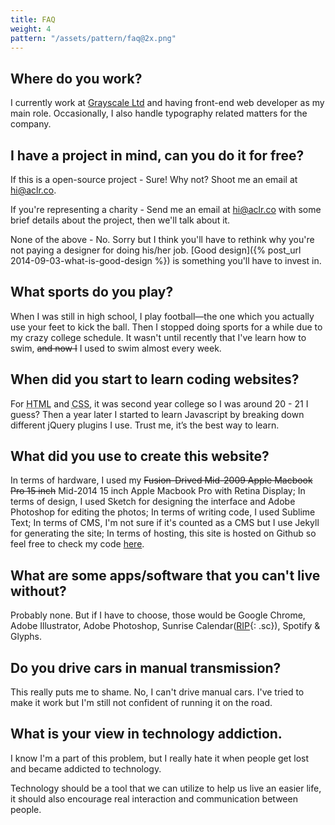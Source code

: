 ```yaml
---
title: FAQ
weight: 4
pattern: "/assets/pattern/faq@2x.png"
---
```


## Where do you work?

I currently work at [Grayscale Ltd](https://grayscale.com.hk/website-development-hong-kong/) and having front-end web developer as my main role. Occasionally, I also handle typography related matters for the company.
<!-- I work at my own design studio called [The Missing Bulb](http://themissingbulb.com). We focuses on solving problems with good design and interaction. -->

## I have a project in mind, can you do it for free?

If this is a open-source project - Sure! Why not? Shoot me an email at hi@aclr.co.

If you're representing a charity - Send me an email at hi@aclr.co with some brief details about the project, then we'll talk about it.

None of the above - No. Sorry but I think you'll have to rethink why you're not paying a designer for doing his/her job. [Good design]({% post_url 2014-09-03-what-is-good-design %}) is something you'll have to invest in.

## What sports do you play?

When I was still in high school, I play football—the one which you actually use your feet to kick the ball. Then I stopped doing sports for a while due to my crazy college schedule. It wasn't until recently that I've learn how to swim, <del>and now I</del> I used to swim almost every week.

## When did you start to learn coding websites?

For <abbr title="Hypertext Markup Language">HTML</abbr> and <abbr title="Cascading Style Sheets">CSS</abbr>, it was second year college so I was around 20 - 21 I guess? Then a year later I started to learn Javascript by breaking down different jQuery plugins I use. Trust me, it’s the best way to learn.

## What did you use to create this website?

In terms of hardware, I used my <del>Fusion-Drived Mid-2009 Apple Macbook Pro 15 inch</del> Mid-2014 15 inch Apple Macbook Pro with Retina Display;
In terms of design, I used Sketch for designing the interface and Adobe Photoshop for editing the photos;
In terms of writing code, I used Sublime Text;
In terms of CMS, I'm not sure if it's counted as a CMS but I use Jekyll for generating the site;
In terms of hosting, this site is hosted on Github so feel free to check my code [here](https://github.com/chakler/chakler.github.io).

## What are some apps/software that you can't live without?

Probably none. But if I have to choose, those would be Google Chrome, Adobe Illustrator, Adobe Photoshop, Sunrise Calendar([RIP](http://techcrunch.com/2015/10/28/microsoft-to-shut-down-sunrise-mobile-calendar-after-integration-into-outlook-completes/ "Microsoft To Shut Down Sunrise Mobile Calendar After Integration Into Outlook Completes"){: .sc}), Spotify & Glyphs.

## Do you drive cars in manual transmission?

This really puts me to shame. No, I can't drive manual cars. I've tried to make it work but I'm still not confident of running it on the road.

## What is your view in technology addiction.

I know I'm a part of this problem, but I really hate it when people get lost and became addicted to technology. 

Technology should be a tool that we can utilize to help us live an easier life, it should also encourage real interaction and communication between people.